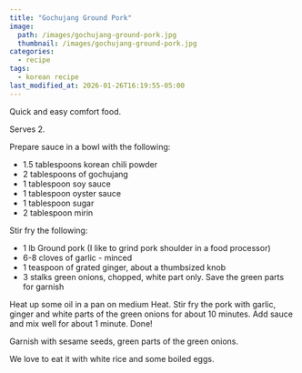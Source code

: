 ```yaml
---
title: "Gochujang Ground Pork"
image: 
  path: /images/gochujang-ground-pork.jpg
  thumbnail: /images/gochujang-ground-pork.jpg
categories:
  - recipe
tags:
  - korean recipe
last_modified_at: 2026-01-26T16:19:55-05:00
---
```


Quick and easy comfort food.

Serves 2.

Prepare sauce in a bowl with the following:
* 1.5 tablespoons korean chili powder
* 2 tablespoons of gochujang
* 1 tablespoon soy sauce
* 1 tablespoon oyster sauce
* 1 tablespoon sugar
* 2 tablespoon mirin

 
Stir fry the following:
* 1 lb Ground pork (I like to grind pork shoulder in a food processor)
* 6-8 cloves of garlic - minced
* 1 teaspoon of grated ginger, about a thumbsized knob
* 3 stalks green onions, chopped, white part only. Save the green parts for garnish


Heat up some oil in a pan on medium Heat.
Stir fry the pork with garlic, ginger and white parts of the green onions for about 10 minutes.
Add sauce and mix well for about 1 minute. Done!

Garnish with sesame seeds, green parts of the green onions. 

We love to eat it with white rice and some boiled eggs.




